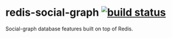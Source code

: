 # redis-social-graph [![build status](https://secure.travis-ci.org/littlebits/redis-social-graph.png)](http://travis-ci.org/littlebits/redis-social-graph)

Social-graph database features built on top of Redis.
